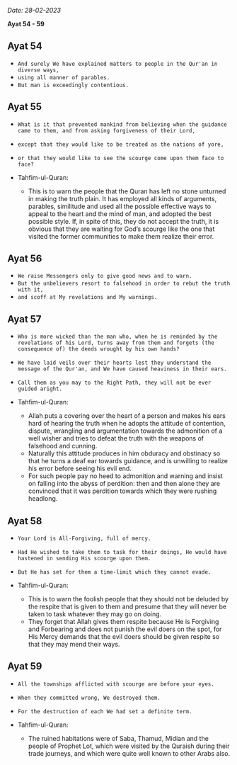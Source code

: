 
*Date: 28-02-2023*

**Ayat  54 - 59**

## Ayat 54

- `And surely We have explained matters to people in the Qur'an in diverse ways,`
- `using all manner of parables.`
- `But man is exceedingly contentious.`

## Ayat 55

- `What is it that prevented mankind from believing when the guidance came to them, and from asking forgiveness of their Lord,`
- `except that they would like to be treated as the nations of yore,`
- `or that they would like to see the scourge come upon them face to face?`

- Tahfim-ul-Quran:
  - This is to warn the people that the Quran has left no stone unturned in making the truth plain. It has employed all kinds of arguments, parables, similitude and used all the possible effective ways to appeal to the heart and the mind of man, and adopted the best possible style. If, in spite of this, they do not accept the truth, it is obvious that they are waiting for God’s scourge like the one that visited the former communities to make them realize their error.

## Ayat 56

- `We raise Messengers only to give good news and to warn.`
- `But the unbelievers resort to falsehood in order to rebut the truth with it,`
- `and scoff at My revelations and My warnings.`

## Ayat 57

- `Who is more wicked than the man who, when he is reminded by the revelations of his Lord, turns away from them and forgets (the consequence of) the deeds wrought by his own hands?`
- `We have laid veils over their hearts lest they understand the message of the Qur'an, and We have caused heaviness in their ears.`
- `Call them as you may to the Right Path, they will not be ever guided aright.`

- Tahfim-ul-Quran:
  - Allah puts a covering over the heart of a person and makes his ears hard of hearing the truth when he adopts the attitude of contention, dispute, wrangling and argumentation towards the admonition of a well wisher and tries to defeat the truth with the weapons of falsehood and cunning.
  - Naturally this attitude produces in him obduracy and obstinacy so that he turns a deaf ear towards guidance, and is unwilling to realize his error before seeing his evil end.
  - For such people pay no heed to admonition and warning and insist on falling into the abyss of perdition: then and then alone they are convinced that it was perdition towards which they were rushing headlong.

## Ayat 58

- `Your Lord is All-Forgiving, full of mercy.`
- `Had He wished to take them to task for their doings, He would have hastened in sending His scourge upon them.`
- `But He has set for them a time-limit which they cannot evade.`

- Tahfim-ul-Quran:
  - This is to warn the foolish people that they should not be deluded by the respite that is given to them and presume that they will never be taken to task whatever they may go on doing.
  - They forget that Allah gives them respite because He is Forgiving and Forbearing and does not punish the evil doers on the spot, for His Mercy demands that the evil doers should be given respite so that they may mend their ways.

## Ayat 59

- `All the townships afflicted with scourge are before your eyes.`
- `When they committed wrong, We destroyed them.`
- `For the destruction of each We had set a definite term.`

- Tahfim-ul-Quran:
  - The ruined habitations were of Saba, Thamud, Midian and the people of Prophet Lot, which were visited by the Quraish during their trade journeys, and which were quite well known to other Arabs also.